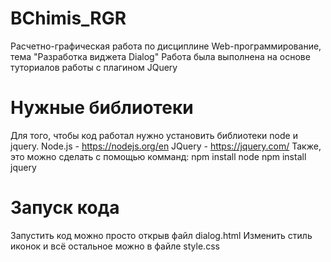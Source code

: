 # BChimis_RGR
Расчетно-графическая работа по дисциплине Web-программирование, тема "Разработка виджета Dialog"
Работа была выполнена на основе туториалов работы с плагином JQuery
# Нужные библиотеки
Для того, чтобы код работал нужно установить библиотеки node и jquery.
Node.js - https://nodejs.org/en
JQuery - https://jquery.com/
Также, это можно сделать с помощью комманд:
npm install node
npm install jquery

# Запуск кода
Запустить код можно просто открыв файл dialog.html
Изменить стиль иконок и всё остальное можно в файле style.css

